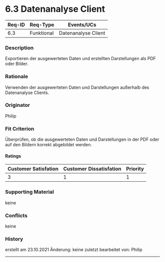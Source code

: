 # 6.3 Datenanalyse Client

| Req-ID |  Req-Type  | Events/UCs          |
|--------|------------|---------------------|
| 6.3    | Funktional | Datenanalyse Client |

### Description
Exportieren der ausgewerteten Daten und erstellten Darstellungen als PDF oder Bilder.

### Rationale
Verwenden der ausgewerteten Daten und Darstellungen außerhalb des Datenanalyse Clients.

### Originator
Philip

### Fit Criterion
Überprüfen, ob die ausgewerteten Daten und Darstellungen in der PDF oder auf den Bildern korrekt abgebildet werden.

#### Ratings
| Customer Satisfation | Customer Dissatisfation | Priority |
|----------------------|-------------------------|----------|
| 3                    | 1                       | 1        |

### Supporting Material
keine

### Conflicts
keine

### History
erstellt am 23.10.2021
Änderung: keine
zuletzt bearbeitet von: Philip

---
